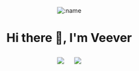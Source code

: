 <div align="center">
<img src="https://count.getloli.com/@VeeverSW?name=VeeverSW&theme=capoo-2&padding=7&offset=0&align=top&scale=1&pixelated=1&darkmode=auto" alt=":name" />
</div>

<h1 align="center">Hi there 👋, I'm Veever</h1>

<div align="center">
  <img src="https://github-readme-stats.vercel.app/api?username=VeeverSW&locale=en&line_height=33&show_icons=true&hide=stars,issues&theme=github_dark&rank_icon=default" style="display:inline-block; margin: 10px;" />
  <img src="https://github-readme-stats.vercel.app/api/top-langs/?username=VeeverSW&locale=en&line_height=33&theme=github_dark&langs_count=5&layout=compact" style="display:inline-block; margin: 10px;" />
</div>
